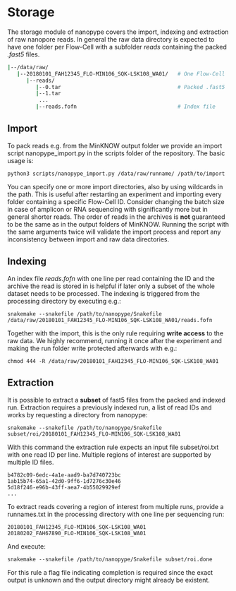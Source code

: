 # Storage

The storage module of nanopype covers the import, indexing and extraction of raw nanopore reads. In general the raw data directory is expected to have one folder per Flow-Cell with a subfolder *reads* containing the packed *.fast5* files. 

```sh
|--/data/raw/
   |--20180101_FAH12345_FLO-MIN106_SQK-LSK108_WA01/   # One Flow-Cell
      |--reads/
         |--0.tar                                     # Packed .fast5
         |--1.tar
          ...
         |--reads.fofn                                # Index file
```
## Import

To pack reads e.g. from the MinKNOW output folder we provide an import script nanopype_import.py in the scripts folder of the repository. The basic usage is:

    python3 scripts/nanopype_import.py /data/raw/runname/ /path/to/import

You can specify one or more import directories, also by using wildcards in the path. This is useful after restarting an experiment and importing every folder containing a specific Flow-Cell ID. Consider changing the batch size in case of amplicon or RNA sequencing with significantly more but in general shorter reads. 
The order of reads in the archives is **not** guaranteed to be the same as in the output folders of MinKNOW. Running the script with the same arguments twice will validate the import process and report any inconsistency between import and raw data directories.

## Indexing

An index file *reads.fofn* with one line per read containing the ID and the archive the read is stored in is helpful if later only a subset of the whole dataset needs to be processed. The indexing is triggered from the processing directory by executing e.g.:

    snakemake --snakefile /path/to/nanopype/Snakefile /data/raw/20180101_FAH12345_FLO-MIN106_SQK-LSK108_WA01/reads.fofn

Together with the import, this is the only rule requiring **write access** to the raw data. We highly recommend, running it once after the experiment and making the run folder write protected afterwards with e.g.:

    chmod 444 -R /data/raw/20180101_FAH12345_FLO-MIN106_SQK-LSK108_WA01

## Extraction

It is possible to extract a **subset** of fast5 files from the packed and indexed run. Extraction requires a previously indexed run, a list of read IDs and works by requesting a directory from nanopype:

    snakemake --snakefile /path/to/nanopype/Snakefile subset/roi/20180101_FAH12345_FLO-MIN106_SQK-LSK108_WA01

With this command the extraction rule expects an input file subset/roi.txt with one read ID per line. Multiple regions of interest are supported by multiple ID files.

    b4782c09-6edc-4a1e-aad9-ba7d740723bc
    1ab15b74-65a1-42d0-9ff6-1d7276c30e46
    5d18f246-e96b-43ff-aea7-4b55029929ef
    ...

To extract reads covering a region of interest from multiple runs, provide a runnames.txt in the processing directory with one line per sequencing run:

    20180101_FAH12345_FLO-MIN106_SQK-LSK108_WA01
    20180202_FAH67890_FLO-MIN106_SQK-LSK108_WA01

And execute:

    snakemake --snakefile /path/to/nanopype/Snakefile subset/roi.done

For this rule a flag file indicating completion is required since the exact output is unknown and the output directory might already be existent.